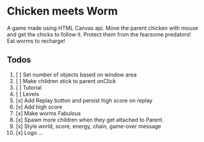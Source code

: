 # Chicken meets Worm

A game made using HTML Canvas api. Move the parent chicken with mouse and get the chicks to follow it. Protect them from the fearsome predators! Eat worms to recharge!

## Todos

1. [ ] Set number of objects based on window area
2. [ ] Make children stick to parent onClick
3. [ ] Tutorial
4. [ ] Levels
5. [x] Add Replay button and persist high score on replay
6. [x] Add high score
7. [x] Make worms Fabulous
8. [x] Spawn more children when they get attached to Parent.
9. [x] Style world, score, energy, chain, game-over message
10. [x] Logo
        ...
